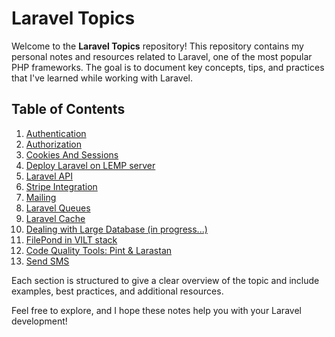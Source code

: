 # Laravel Topics

Welcome to the **Laravel Topics** repository! This repository contains my personal notes and resources related to Laravel, one of the most popular PHP frameworks. The goal is to document key concepts, tips, and practices that I've learned while working with Laravel.

## Table of Contents

1. [Authentication](1.%20Laravel%20Authentication/Laravel%20auth.md)
2. [Authorization](2.%20Laravel%20Authorization/Laravel%20Authorization%2C%20Gates%20and%20Polices.md)
3. [Cookies And Sessions](3.%20Cookies%20and%20Sessions/Cookies%20And%20Sessions.md)
4. [Deploy Laravel on LEMP server](4.%20Laravel%20on%20LEMP/Deploy%20Laravel%20App%20on%20LEMP%20Server.md)
5. [Laravel API](5.%20Laravel%20API/Laravel%20API.md)
6. [Stripe Integration](6.%20Stripe%20Integration/Stripe%20integration.md)
7. [Mailing](7.%20Mailing/Mailing.md)
8. [Laravel Queues](8.%20Laravel%20Queues/laravel%20queues.md)
9. [Laravel Cache](9.%20Laravel%20Cache/laravel%20cache.md)
10. [Dealing with Large Database (in progress...)](#)
11. [FilePond in VILT stack](11.%20FilePond%20in%20VILT%20stack/filepond%20in%20vilt%20satck.md)
12. [Code Quality Tools: Pint & Larastan](12.%20%20Code%20Quality%20Tools%3B%20Pint%20%26%20Larastan/Code%20Quality%20Tools%20.md)
13. [Send SMS](13.%20Send%20SMS/Send%20SMS%20and%20OTP%20example.md)

Each section is structured to give a clear overview of the topic and include examples, best practices, and additional resources.

Feel free to explore, and I hope these notes help you with your Laravel development!
